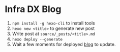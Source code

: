 # Infra DX Blog

1. `npm install -g hexo-cli` to install tools
2. `hexo new <title>` to generate new post
3. Write post at `source/_posts/<title>.md`
4. `hexo deploy --generate`
5. Wait a few moments for deployed [blog](https://lystable.github.io/infra-dx-blog/) to update.